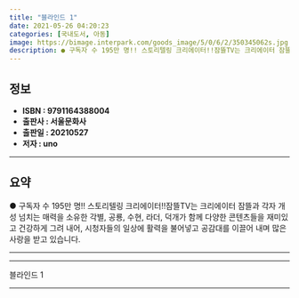 ```yaml
---
title: "블라인드 1"
date: 2021-05-26 04:20:23
categories: [국내도서, 아동]
image: https://bimage.interpark.com/goods_image/5/0/6/2/350345062s.jpg
description: ● 구독자 수 195만 명!! 스토리텔링 크리에이터!!잠뜰TV는 크리에이터 잠뜰과 각자 개성 넘치는 매력을 소유한 각별, 공룡, 수현, 라더, 덕개가 함께 다양한 콘텐츠들을 재미있고 건강하게 그려 내어, 시청자들의 일상에 활력을 불어넣고 공감대를 이끌어 내며 많은 사랑을 받고 있습니다
---
```


## **정보**

- **ISBN : 9791164388004**
- **출판사 : 서울문화사**
- **출판일 : 20210527**
- **저자 : uno**

------



## **요약**

●  구독자 수 195만 명!! 스토리텔링 크리에이터!!잠뜰TV는 크리에이터 잠뜰과 각자 개성 넘치는 매력을 소유한 각별, 공룡, 수현, 라더, 덕개가 함께 다양한 콘텐츠들을 재미있고 건강하게 그려 내어, 시청자들의 일상에 활력을 불어넣고 공감대를 이끌어 내며 많은 사랑을 받고 있습니다.

------



------


블라인드 1 

------


